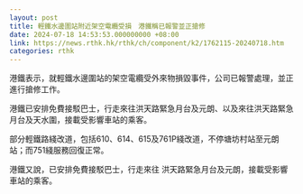```yaml
---
layout: post
title: 輕鐵水邊圍站附近架空電纜受損　港鐵稱已報警並正搶修
date: 2024-07-18 14:53:53.000000000 +08:00
link: https://news.rthk.hk/rthk/ch/component/k2/1762115-20240718.htm
categories: rthk
---
```


港鐵表示，就輕鐵水邊圍站的架空電纜受外來物損毀事件，公司已報警處理，並正進行搶修工作。

港鐵已安排免費接駁巴士，行走來往洪天路緊急月台及元朗、以及來往洪天路緊急月台及天水圍，接載受影響車站的乘客。

部分輕鐵路綫改道，包括610、614、615及761P綫改道，不停塘坊村站至元朗站；而751綫服務回復正常。

港鐵又說，已安排免費接駁巴士，行走來往 洪天路緊急月台及元朗，接載受影響車站的乘客。
